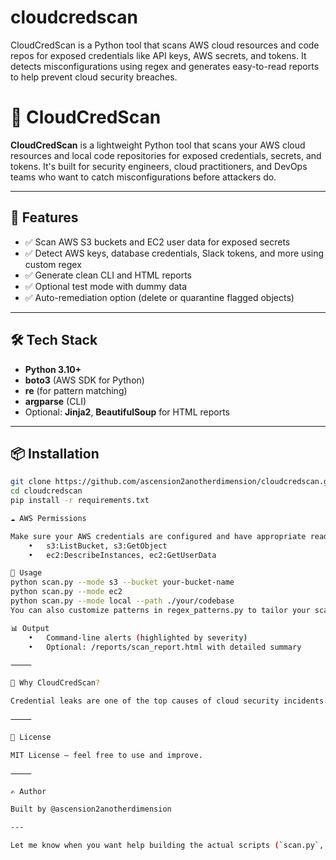 # cloudcredscan
CloudCredScan is a Python tool that scans AWS cloud resources and code repos for exposed credentials like API keys, AWS secrets, and tokens. It detects misconfigurations using regex and generates easy-to-read reports to help prevent cloud security breaches.

# 🔐 CloudCredScan

**CloudCredScan** is a lightweight Python tool that scans your AWS cloud resources and local code repositories for exposed credentials, secrets, and tokens. It's built for security engineers, cloud practitioners, and DevOps teams who want to catch misconfigurations before attackers do.

---

## 🚀 Features

- ✅ Scan AWS S3 buckets and EC2 user data for exposed secrets
- ✅ Detect AWS keys, database credentials, Slack tokens, and more using custom regex
- ✅ Generate clean CLI and HTML reports
- ✅ Optional test mode with dummy data
- ✅ Auto-remediation option (delete or quarantine flagged objects)

---

## 🛠️ Tech Stack

- **Python 3.10+**
- **boto3** (AWS SDK for Python)
- **re** (for pattern matching)
- **argparse** (CLI)
- Optional: **Jinja2**, **BeautifulSoup** for HTML reports

---

## 📦 Installation

```bash
git clone https://github.com/ascension2anotherdimension/cloudcredscan.git
cd cloudcredscan
pip install -r requirements.txt

☁️ AWS Permissions

Make sure your AWS credentials are configured and have appropriate read permissions for:
	•	s3:ListBucket, s3:GetObject
	•	ec2:DescribeInstances, ec2:GetUserData

🧪 Usage
python scan.py --mode s3 --bucket your-bucket-name
python scan.py --mode ec2
python scan.py --mode local --path ./your/codebase
You can also customize patterns in regex_patterns.py to tailor your scans.

📊 Output
	•	Command-line alerts (highlighted by severity)
	•	Optional: /reports/scan_report.html with detailed summary

⸻

🧠 Why CloudCredScan?

Credential leaks are one of the top causes of cloud security incidents. This tool helps you identify risks early, with flexible scanning logic and real cloud integration.

⸻

📄 License

MIT License — feel free to use and improve.

⸻

✍️ Author

Built by @ascension2anotherdimension

---

Let me know when you want help building the actual scripts (`scan.py`, `aws_scanner.py`, etc.). I can get you started with a working AWS S3 scanner this week.

